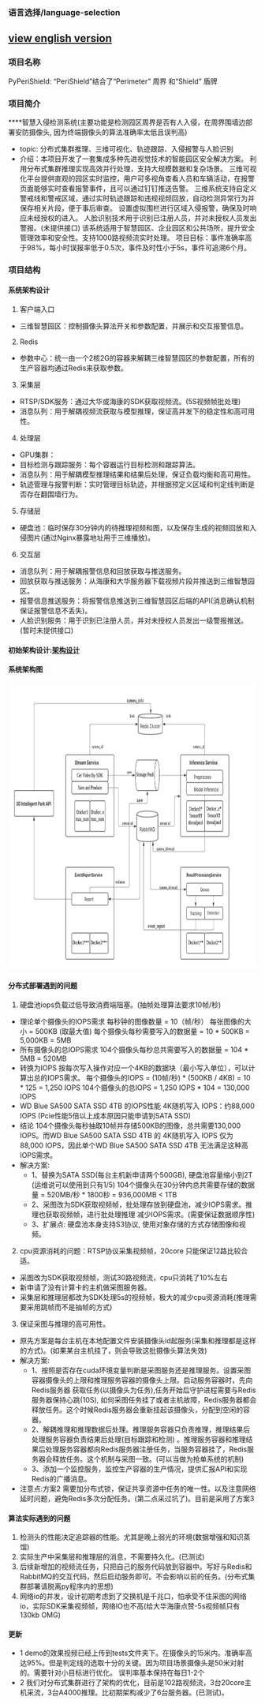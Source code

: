 ###  语言选择/language-selection
[view english version](tools/readme_en.md)
---

### 项目名称
PyPeriShield: “PeriShield”结合了“Perimeter” 周界 和“Shield” 盾牌
### 项目简介
****智慧入侵检测系统(主要功能是检测园区周界是否有人入侵，在周界围墙边部署安防摄像头, 因为终端摄像头的算法准确率太低且误判高)
- topic: 分布式集群推理、三维可视化、轨迹跟踪、入侵报警与人脸识别
- 介绍：本项目开发了一套集成多种先进视觉技术的智能园区安全解决方案。
利用分布式集群推理实现高效并行处理，支持大规模数据和复杂场景。
三维可视化平台提供直观的园区实时监控，用户可多视角查看人员和车辆活动，在报警页面能够实时查看报警事件，且可以通过钉钉推送告警。
三维系统支持自定义警戒线和警戒区域，通过实时轨迹跟踪和违规视频回放，自动检测异常行为并保存相关片段，便于事后审查。
设置虚拟围栏进行区域入侵报警，确保及时响应未经授权的进入。
人脸识别技术用于识别已注册人员，并对未授权人员发出警报。(未提供接口)
该系统适用于智慧园区、企业园区和公共场所，提升安全管理效率和安全性。支持1000路视频流实时处理。
项目目标：事件准确率高于98%，每小时误报率低于0.5次，事件及时性小于5s，事件可追溯6个月。



### 项目结构

#### 系统架构设计
1. 客户端入口
- 三维智慧园区：控制摄像头算法开关和参数配置，并展示和交互报警信息。
2. Redis
- 参数中心：统一由一个2核2G的容器来解耦三维智慧园区的参数配置，所有的生产容器均通过Redis来获取参数。
3. 采集层
- RTSP/SDK服务：通过大华或海康的SDK获取视频流。(5S视频帧批处理)
- 消息队列：用于解耦视频流获取与模型推理，保证高并发下的稳定性和高可用性。
4. 处理层
- GPU集群：
- 目标检测与跟踪服务：每个容器运行目标检测和跟踪算法。
- 消息队列：用于解耦模型推理结果和结果后处理，保证负载均衡和高可用性。
- 轨迹管理与报警判断：实时管理目标轨迹，并根据预定义区域和判定线判断是否存在翻围墙行为。
5. 存储层
- 硬盘池：临时保存30分钟内的待推理视频和图，以及保存生成的视频回放和入侵图片(通过Nginx暴露地址用于三维播放)。
6. 交互层
- 消息队列：用于解耦报警信息和回放获取与推送服务。
- 回放获取与推送服务：从海康和大华服务器下载视频片段并推送到三维智慧园区。
- 报警信息推送服务：将报警信息推送到三维智慧园区后端的API(消息确认机制保证报警信息不丢失)。
- 人脸识别服务：用于识别已注册人员，并对未授权人员发出一级警报推送。(暂时未提供接口)

#### 初始架构设计:[架构设计](tools/architectural_design.md)

#### 系统架构图
<img src="tests/Blank diagram.jpeg" width="820" height="580">

#### 分布式部署遇到的问题
1. 硬盘池iops负载过低导致消费端阻塞。(抽帧处理算法要求10帧/秒)
- 理论单个摄像头的IOPS需求
每秒钟的图像数量 = 10（帧/秒）
每张图像的大小 = 500KB (取最大值)
每个摄像头每秒需要写入的数据量 = 10 * 500KB = 5,000KB = 5MB
- 所有摄像头的总IOPS需求
104个摄像头每秒总共需要写入的数据量 = 104 * 5MB = 520MB
- 转换为IOPS
按每次写入操作对应一个4KB的数据块（最小写入单位），可以计算出总的IOPS需求。
每个摄像头的IOPS = (10帧/秒) * (500KB / 4KB) = 10 * 125 = 1,250 IOPS
104个摄像头的总IOPS = 1,250 IOPS * 104 = 130,000 IOPS
- WD Blue SA500 SATA SSD 4TB 的IOPS性能
4K随机写入 IOPS：约88,000 IOPS  (Pcie性能5倍以上成本原因只能申请到SATA SSD)
- 结论
104个摄像头每秒抽取10帧并存储500KB的图像，总共需要130,000 IOPS。而WD Blue SA500 SATA SSD 4TB 的 4K随机写入 IOPS 仅为 88,000 IOPS，因此单个WD Blue SA500 SATA SSD 4TB 无法满足这种高IOPS需求。
- 解决方案:
  - 1、替换为SATA SSD(每台主机新申请两个500GB), 硬盘池容量缩小到2T (运维说可以使用到只有1/5) 104个摄像头在30分钟内总共需要存储的数据量 = 520MB/秒 * 1800秒 = 936,000MB 
    < 1TB
  - 2、采图改为SDK获取视频帧，批处理存放到硬盘池，减少IOPS需求。推理也获取视频帧，进行批处理推理 减少IOPS需求。(需要保证数据顺序性)
  - 3、扩展点: 硬盘池本身支持S3协议, 使用对象存储的方式存储图像和视频。
2. cpu资源消耗的问题：RTSP协议采集视频帧，20core 只能保证12路比较合适。
- 采图改为SDK获取视频帧，测试30路视频流，cpu只消耗了10%左右
- 新申请了没有计算卡的主机做采图服务器。
- 采集层和推理层都改为SDK处理5s的视频帧，极大的减少cpu资源消耗(推理需要采用跳帧而不是抽帧的方式)

3. 保证采图与推理的高可用性。
- 原先方案是每台主机在本地配置文件安装摄像头id起服务(采集和推理都是这样的方式)。(如果某台主机挂了，则会导致这批摄像头算法失效)
- 解决方案:
  - 1、按照是否存在cuda环境变量判断是采图服务还是推理服务。设置采图容器摄像头的上限和推理服务容器的摄像头上限。启动服务容器时，先向Redis服务器
获取任务(以摄像头为任务),任务开始后守护进程需要与Redis服务器保持心跳(10S), 如何采图任务挂了或者主机故障，Redis服务器都会释放任务。这个时候Redis服务器会重新挂起该摄像头，分配到空闲的容器。
  - 2、解耦推理和推理数据后处理。推理服务容器只负责推理，推理结果后处理服务容器负责结果后处理(目标跟踪和检测)
    。推理服务容器和推理结果后处理服务容器都向Redis服务器注册任务，当服务容器挂了，Redis服务器会释放任务。这个机制与采图一致。(可以当做为抢单系统的机制)
  - 3、添加一个监控服务，监控生产容器的生产情况，提供汇报API和实现Redis的广播消息。
- 注意点:方案2 需要加分布式锁，保证共享资源中任务的唯一性。以及注意网络延时问题，避免Redis多次分配任务。(第二点采过坑了)。目前是采用了方案3

#### 算法实际遇到的问题
1. 检测头的性能决定追踪器的性能。尤其是晚上弱光的环境(数据增强和知识蒸馏)
2. 实际生产中采集层和推理层的消息，不需要持久化。(已测试)
3. 后续新增加的视频流任务，只把自己的服务代码放到容器中。写好与Redis和RabbitMQ的交互代码，然后启动服务即可。不会影响以前的任务。(分布式集群部署请脱离py程序内的思想)
4. 网络io的并发，设计初期考虑到了交换机是千兆口，怕承受不住采图的网络io，实际SDK采集视频帧，网络IO也不高(给大华海康点赞-5s视频帧只有130kb OMG)


#### 更新
- 1 demo的效果视频已经上传到tests文件夹下。在摄像头的15米内。准确率高达95%。但是判定线的选取十分的关键。因为项目场景摄像头是50米对射的。需要针对小目标进行优化。
误判率基本保持在每日1-2个
- 2 我们对分布式集群进行了架构的优化，目前是102路视频流，3台20core主机采流，3台A4000推理。比初期架构减少了6台服务器。(已测试)。



